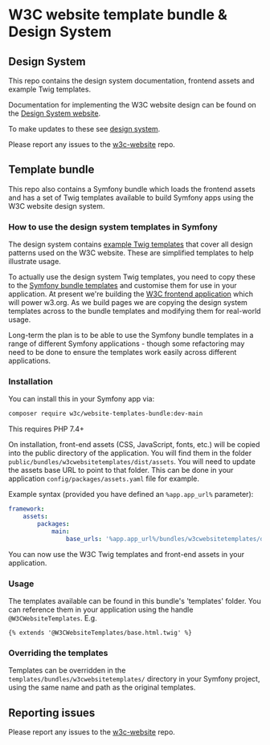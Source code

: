 # W3C website template bundle & Design System

## Design System

This repo contains the design system documentation, frontend assets and example Twig templates. 

Documentation for implementing the W3C website design can be found on the [Design System website](https://design-system.w3.org/).

To make updates to these see [design system](design-system.md).

Please report any issues to the [w3c-website](https://github.com/w3c/w3c-website/issues) repo.

## Template bundle

This repo also contains a Symfony bundle which loads the frontend assets and has a set of Twig templates available 
to build Symfony apps using the W3C website design system.

### How to use the design system templates in Symfony

The design system contains [example Twig templates](design-system-templates) that cover all design patterns used
on the W3C website. These are simplified templates to help illustrate usage. 

To actually use the design system Twig templates, you need to copy these to the [Symfony bundle templates](templates) 
and customise them for use in your application. At present we're building the 
[W3C frontend application](https://github.com/w3c/w3c-website-frontend) which will power 
w3.org. As we build pages we are copying the design system templates across to the bundle templates 
and modifying them for real-world usage. 

Long-term the plan is to be able to use the Symfony bundle templates in a range of different 
Symfony applications - though some refactoring may need to be done to ensure the templates work easily 
across different applications.

### Installation

You can install this in your Symfony app via:

```bash
composer require w3c/website-templates-bundle:dev-main
```

This requires PHP 7.4+

On installation, front-end assets (CSS, JavaScript, fonts, etc.) will be copied into the public directory of the application.
You will find them in the folder `public/bundles/w3cwebsitetemplates/dist/assets`.
You will need to update the assets base URL to point to that folder. This can be done in your application `config/packages/assets.yaml` file for example.

Example syntax (provided you have defined an `%app.app_url%` parameter):

```yaml
framework:
    assets:
        packages:
            main:
                base_urls: '%app.app_url%/bundles/w3cwebsitetemplates/dist/assets/'
```
You can now use the W3C Twig templates and front-end assets in your application.

### Usage

The templates available can be found in this bundle's 'templates' folder. You can reference them in your application using the
handle `@W3CWebsiteTemplates`. E.g.

```twig
{% extends '@W3CWebsiteTemplates/base.html.twig' %}
```

### Overriding the templates

Templates can be overridden in the `templates/bundles/w3cwebsitetemplates/` directory in your 
Symfony project, using the same name and path as the original templates.

## Reporting issues

Please report any issues to the [w3c-website](https://github.com/w3c/w3c-website/issues) repo.
